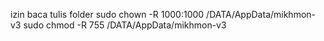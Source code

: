 izin baca tulis folder
sudo chown -R 1000:1000 /DATA/AppData/mikhmon-v3
sudo chmod -R 755 /DATA/AppData/mikhmon-v3
